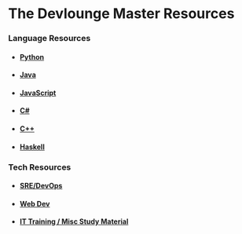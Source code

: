 # The Devlounge Master Resources

### Language Resources
* #### [Python](https://github.com/TheDevlounge/Public-Resources/blob/master/python.md)
* #### [Java](https://github.com/TheDevlounge/Public-Resources/blob/master/java.md)
* #### [JavaScript](https://github.com/TheDevlounge/Public-Resources/blob/master/javascript.md)
* #### [C#](https://github.com/TheDevlounge/Public-Resources/blob/master/csharp.md)
* #### [C++](https://github.com/TheDevlounge/Public-Resources/blob/master/cplusplus.md)
* #### [Haskell](https://github.com/TheDevlounge/Public-Resources/blob/master/haskell.md)

### Tech Resources
* #### [SRE/DevOps](https://github.com/TheDevlounge/Public-Resources/blob/master/sreanddevops.md)
* #### [Web Dev](https://github.com/TheDevlounge/Public-Resources/blob/master/web.md)
* #### [IT Training / Misc Study Material](https://github.com/TheDevlounge/Public-Resources/blob/master/study.md)
